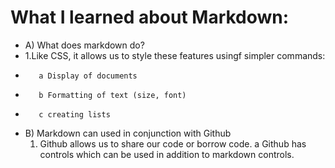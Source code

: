 # What I learned about Markdown:

- A) What does markdown do?
-    1.Like CSS, it allows us to style these features usingf simpler commands:
-        a Display of documents
-        b Formatting of text (size, font)
-        c creating lists
- B) Markdown can used in conjunction with Github
     1. Github allows us to share our code or borrow code.
         a Github has controls which can be used in addition to markdown controls.
